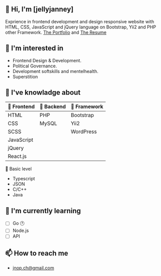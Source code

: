 ## 👋 Hi, I'm [jellyjanney] ##
Exprience in frontend development and design responsive website with HTML, CSS, JavaScript and jQuery language on Bootstrap, Yii2 and PHP other Framework.
[The Portfolio](https://thejanney.my.canva.site/portfolio)
 and 
[The Resume](https://drive.google.com/file/d/1VnHQO3l_jmIOhUIwKBjAixDp4g3mbvKR/view)

## 👀 I'm interested in ##
- Frontend Design & Development.
- Political Governance.
- Development softskills and mentelhealth.
- Superstition 

## 🎒 I've knowladge about ##

| 🐤 Frontend | 🐣 Backend | 🐥 Framework |
|:-----------------|:---------------|:-----------|
|   HTML            |   PHP           |  Bootstrap  |
|   CSS             |   MySQL         |  Yii2       |
|   SCSS            |                 |  WordPress  |
|   JavaScript      |                 |             |
|   jQuery          |                 |             |
|   React.js        |                 |             |

🐣 Basic level
  - Typescript
  - JSON
  - C/C++
  - Java

## 🔴 I'm currently learning ##
  - [ ] Go :clock1:
  - [ ] Node.js
  - [ ] API

## 📫 How to reach me ##
  - jnop.ch@gmail.com
